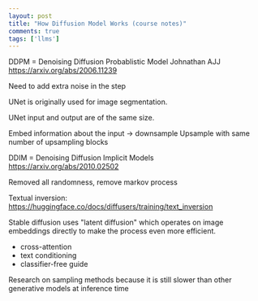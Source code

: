 ```yaml
---
layout: post
title: "How Diffusion Model Works (course notes)"
comments: true
tags: ['llms']
---
```


<!--more-->

DDPM = Denoising Diffusion Probablistic Model
Johnathan AJJ
https://arxiv.org/abs/2006.11239

Need to add extra noise in the step

UNet is originally used for image segmentation.

UNet input and output are of the same size.

Embed information about the input -> downsample
Upsample with same number of upsampling blocks

DDIM = Denoising Diffusion Implicit Models
https://arxiv.org/abs/2010.02502

Removed all randomness, remove markov process

Textual inversion:
https://huggingface.co/docs/diffusers/training/text_inversion

Stable diffusion uses "latent diffusion" which operates on image embeddings directly to make the process even more efficient.

- cross-attention
- text conditioning
- classifier-free guide

Research on sampling methods because it is still slower than other generative models at inference time

